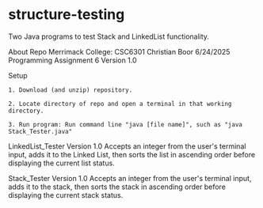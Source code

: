 # structure-testing
Two Java programs to test Stack and LinkedList functionality.

About Repo
    Merrimack College: CSC6301
    Christian Boor
    6/24/2025
    Programming Assignment 6
    Version 1.0

Setup

    1. Download (and unzip) repository.
    
    2. Locate directory of repo and open a terminal in that working directory.
    
    3. Run program: Run command line "java [file name]", such as "java Stack_Tester.java"

LinkedList_Tester
    Version 1.0
    Accepts an integer from the user's terminal input, adds it to the Linked List,
    then sorts the list in ascending order before displaying the current list
    status.


Stack_Tester
    Version 1.0
    Accepts an integer from the user's terminal input, adds it to the stack,
    then sorts the stack in ascending order before displaying the current stack
    status.
